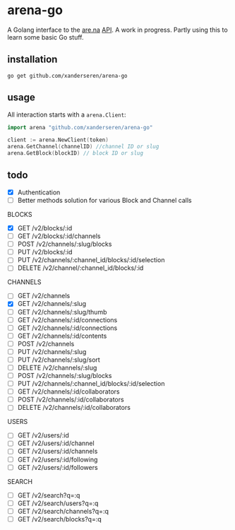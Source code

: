 # arena-go

A Golang interface to the [are.na](https://www.are.na/) [API](https://dev.are.na/documentation). A work in progress. Partly using this to learn some basic Go stuff.

## installation

    go get github.com/xanderseren/arena-go

## usage

All interaction starts with a `arena.Client`:

```Go
import arena "github.com/xanderseren/arena-go"

client := arena.NewClient(token)
arena.GetChannel(channelID) //channel ID or slug
arena.GetBlock(blockID) // block ID or slug
```    

## todo

- [x] Authentication
- [ ] Better methods solution for various Block and Channel calls

BLOCKS
- [x] GET /v2/blocks/:id
- [ ] GET /v2/blocks/:id/channels
- [ ] POST /v2/channels/:slug/blocks
- [ ] PUT /v2/blocks/:id
- [ ] PUT /v2/channels/:channel_id/blocks/:id/selection
- [ ] DELETE /v2/channel/:channel_id/blocks/:id

CHANNELS
- [ ] GET /v2/channels
- [x] GET /v2/channels/:slug
- [ ] GET /v2/channels/:slug/thumb
- [ ] GET /v2/channels/:id/connections
- [ ] GET /v2/channels/:id/connections
- [ ] GET /v2/channels/:id/contents
- [ ] POST /v2/channels
- [ ] PUT /v2/channels/:slug
- [ ] PUT /v2/channels/:slug/sort
- [ ] DELETE /v2/channels/:slug
- [ ] POST /v2/channels/:slug/blocks
- [ ] PUT /v2/channels/:channel_id/blocks/:id/selection
- [ ] GET /v2/channels/:id/collaborators
- [ ] POST /v2/channels/:id/collaborators
- [ ] DELETE /v2/channels/:id/collaborators

USERS
- [ ] GET /v2/users/:id
- [ ] GET /v2/users/:id/channel
- [ ] GET /v2/users/:id/channels
- [ ] GET /v2/users/:id/following
- [ ] GET /v2/users/:id/followers

SEARCH
- [ ] GET /v2/search?q=:q
- [ ] GET /v2/search/users?q=:q
- [ ] GET /v2/search/channels?q=:q
- [ ] GET /v2/search/blocks?q=:q
